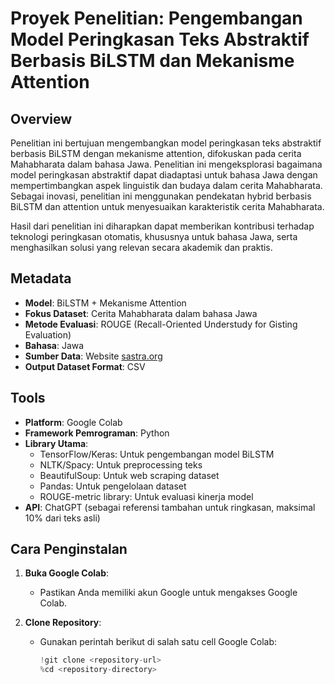 # Proyek Penelitian: Pengembangan Model Peringkasan Teks Abstraktif Berbasis BiLSTM dan Mekanisme Attention

## Overview
Penelitian ini bertujuan mengembangkan model peringkasan teks abstraktif berbasis BiLSTM dengan mekanisme attention, difokuskan pada cerita Mahabharata dalam bahasa Jawa. Penelitian ini mengeksplorasi bagaimana model peringkasan abstraktif dapat diadaptasi untuk bahasa Jawa dengan mempertimbangkan aspek linguistik dan budaya dalam cerita Mahabharata. Sebagai inovasi, penelitian ini menggunakan pendekatan hybrid berbasis BiLSTM dan attention untuk menyesuaikan karakteristik cerita Mahabharata.

Hasil dari penelitian ini diharapkan dapat memberikan kontribusi terhadap teknologi peringkasan otomatis, khususnya untuk bahasa Jawa, serta menghasilkan solusi yang relevan secara akademik dan praktis.

## Metadata
- **Model**: BiLSTM + Mekanisme Attention
- **Fokus Dataset**: Cerita Mahabharata dalam bahasa Jawa
- **Metode Evaluasi**: ROUGE (Recall-Oriented Understudy for Gisting Evaluation)
- **Bahasa**: Jawa
- **Sumber Data**: Website [sastra.org](https://sastra.org)
- **Output Dataset Format**: CSV

## Tools
- **Platform**: Google Colab
- **Framework Pemrograman**: Python
- **Library Utama**:
  - TensorFlow/Keras: Untuk pengembangan model BiLSTM
  - NLTK/Spacy: Untuk preprocessing teks
  - BeautifulSoup: Untuk web scraping dataset
  - Pandas: Untuk pengelolaan dataset
  - ROUGE-metric library: Untuk evaluasi kinerja model
- **API**: ChatGPT (sebagai referensi tambahan untuk ringkasan, maksimal 10% dari teks asli)

## Cara Penginstalan
1. **Buka Google Colab**:
   - Pastikan Anda memiliki akun Google untuk mengakses Google Colab.

2. **Clone Repository**:
   - Gunakan perintah berikut di salah satu cell Google Colab:
     ```python
     !git clone <repository-url>
     %cd <repository-directory>
     ```

